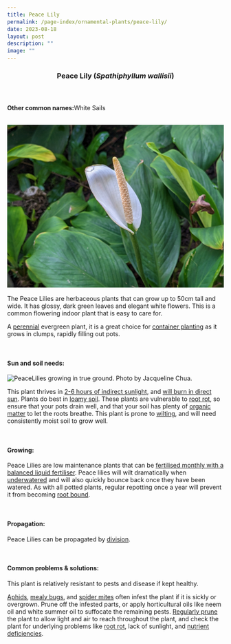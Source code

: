 ```yaml
---
title: Peace Lily
permalink: /page-index/ornamental-plants/peace-lily/
date: 2023-08-18
layout: post
description: ""
image: ""
---
```

<header> 
	<h3>Peace Lily (<em>Spathiphyllum wallisii</em>)</h3> 
</header>

<section>
	<p><strong>Other common names:</strong>White Sails</p>
	<br>
</section>

<section>
	<img title="Peace Lily flower. Photo by Jacqueline Chua." src="/images/peacelily%20(4)_jacquelinechua.jpg">
	<p>The Peace Lilies are herbaceous plants that can grow up to 50cm tall and wide. It has glossy, dark green leaves and elegant white flowers. This is a common flowering indoor plant that is easy to care for.</p>
	<p>A <a href="/learn-more-about-gardening/glossary/#p">perennial</a> evergreen plant, it is a great choice for <a href="/page-index/horticulture-techniques/planting-in-containers/">container planting</a> as it grows in clumps, rapidly filling out pots.</p>
	 <br> 
</section> 
 
<section> 
  <h4>Sun and soil needs:</h4> 
	<img title="PeaceLilies growing in true ground. Photo by Jacqueline Chua." src="/images/Plants/peacelily%20(5)_jacquelinechua.jpg">
  <p>This plant thrives in <a href="/page-index/horticulture-techniques/gauging-light/">2-6 hours of indirect sunlight</a>, and <a href="/page-index/plant-problems/sunburn/">will burn in direct sun</a>. Plants do best in <a href="/page-index/horticulture-techniques/soil/">loamy soil</a>. These plants are vulnerable to <a href="/page-index/plant-problems/root-rot/">root rot</a>, so ensure that your pots drain well, and that your soil has plenty of <a href="/page-index/horticulture-techniques/soil-amendments/">organic matter</a> to let the roots breathe. This plant is prone to <a href="/page-index/plant-problems/wilting/">wilting</a>, and will need consistently moist soil to grow well.</p> 
	<br>
</section>

<section> 
  <h4>Growing:</h4> 
	<p>Peace Lilies are low maintenance plants that can be <a href="/page-index/horticulture-techniques/fertilising/">fertilised monthly with a balanced liquid fertiliser</a>. Peace lilies will wilt dramatically when <a href="/page-index/horticulture-techniques/watering/">underwatered</a> and will also quickly bounce back once they have been watered. As with all potted plants, regular repotting once a year will prevent it from becoming <a href="/page-index/plant-problems/root-bound/">root bound</a>.</p> 
	<br> 
</section> 

<section> 
  <h4>Propagation:</h4> 
	<p>Peace Lilies can be propagated by <a href="/page-index/horticulture-techniques/propagating-by-division/">division</a>.</p> 
	<br> 
</section> 
 
<section> 
  <h4>Common problems &amp; solutions:</h4> 
	<p>This plant is relatively resistant to pests and disease if kept healthy.</p>
	<p><a href="/page-index/pests/aphids/">Aphids</a>, <a href="/page-index/pests/mealy-bugs/">mealy bugs</a>, and <a href="/page-index/pests/spider-mites/">spider mites</a> often infest the plant if it is sickly or overgrown. Prune off the infested parts, or apply horticultural oils like neem oil and white summer oil to suffocate the remaining pests. <a href="/page-index/horticulture-techniques/pruning/">Regularly prune</a> the plant to allow light and air to reach throughout the plant, and check the plant for underlying problems like <a href="/page-index/plant-problems/root-rot/">root rot</a>, lack of sunlight, and <a href="/page-index/plant-problems/nutrient-deficiencies/">nutrient deficiencies</a>.</p>
	<br> 
</section>